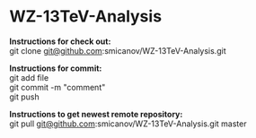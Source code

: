 # WZ-13TeV-Analysis

<strong>Instructions for check out:</strong> <br>
git clone git@github.com:smicanov/WZ-13TeV-Analysis.git <br>


<strong>Instructions for commit:</strong> <br>
git add file <br>
git commit -m "comment" <br>
git push <br>

<strong>Instructions to get newest remote repository:</strong> <br>
git pull git@github.com:smicanov/WZ-13TeV-Analysis.git master <br>
